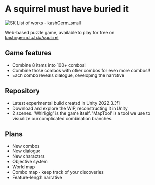 # A squirrel must have buried it

![SK List of works - kashGerm_small](https://github.com/ivankashdan/squirrel/assets/68850022/c63992af-5748-4dab-b454-43e4d06bed4d)

Web-based puzzle game, available to play for free on [kashngerm.itch.io/squirrel](https://kashngerm.itch.io/squirrel/)

## Game features
- Combine 8 items into 100+ combos!
- Combine those combos with other combos for even more combos!!
- Each combo reveals dialogue, developing the narrative

## Repository
- Latest experimental build created in Unity 2022.3.3f1
- Download and explore the WIP, reconstructing it in Unity
- 2 scenes. 'Whirligig' is the game itself. 'MapTool' is a tool we use to visualize our complicated combination branches.

## Plans
- New combos
- New dialogue
- New characters
- Objective system
- World map
- Combo map - keep track of your discoveries
- Feature-length narrative

